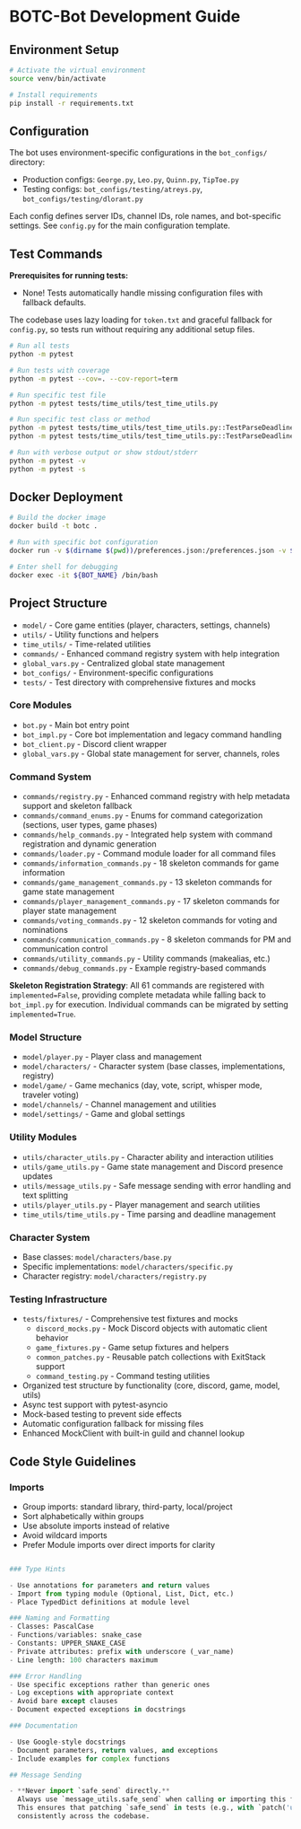# BOTC-Bot Development Guide

## Environment Setup
```bash
# Activate the virtual environment
source venv/bin/activate

# Install requirements
pip install -r requirements.txt
```

## Configuration

The bot uses environment-specific configurations in the `bot_configs/` directory:

- Production configs: `George.py`, `Leo.py`, `Quinn.py`, `TipToe.py`
- Testing configs: `bot_configs/testing/atreys.py`, `bot_configs/testing/dlorant.py`

Each config defines server IDs, channel IDs, role names, and bot-specific settings. See `config.py` for the main
configuration template.

## Test Commands

**Prerequisites for running tests:**

- None! Tests automatically handle missing configuration files with fallback defaults.

The codebase uses lazy loading for `token.txt` and graceful fallback for `config.py`, so tests run without requiring any
additional setup files.

```bash
# Run all tests
python -m pytest

# Run tests with coverage
python -m pytest --cov=. --cov-report=term

# Run specific test file
python -m pytest tests/time_utils/test_time_utils.py

# Run specific test class or method
python -m pytest tests/time_utils/test_time_utils.py::TestParseDeadline
python -m pytest tests/time_utils/test_time_utils.py::TestParseDeadline::test_unix_timestamp

# Run with verbose output or show stdout/stderr
python -m pytest -v
python -m pytest -s
```

## Docker Deployment

```bash
# Build the docker image
docker build -t botc .

# Run with specific bot configuration
docker run -v $(dirname $(pwd))/preferences.json:/preferences.json -v $(pwd):/app -v $(pwd)/bot_configs/${BOT_NAME}.py:/app/config.py -d --name ${BOT_NAME} botc

# Enter shell for debugging
docker exec -it ${BOT_NAME} /bin/bash
```

## Project Structure

- `model/` - Core game entities (player, characters, settings, channels)
- `utils/` - Utility functions and helpers
- `time_utils/` - Time-related utilities
- `commands/` - Enhanced command registry system with help integration
- `global_vars.py` - Centralized global state management
- `bot_configs/` - Environment-specific configurations
- `tests/` - Test directory with comprehensive fixtures and mocks

### Core Modules

- `bot.py` - Main bot entry point
- `bot_impl.py` - Core bot implementation and legacy command handling
- `bot_client.py` - Discord client wrapper
- `global_vars.py` - Global state management for server, channels, roles

### Command System

- `commands/registry.py` - Enhanced command registry with help metadata support and skeleton fallback
- `commands/command_enums.py` - Enums for command categorization (sections, user types, game phases)
- `commands/help_commands.py` - Integrated help system with command registration and dynamic generation
- `commands/loader.py` - Command module loader for all command files
- `commands/information_commands.py` - 18 skeleton commands for game information
- `commands/game_management_commands.py` - 13 skeleton commands for game state management
- `commands/player_management_commands.py` - 17 skeleton commands for player state management
- `commands/voting_commands.py` - 12 skeleton commands for voting and nominations
- `commands/communication_commands.py` - 8 skeleton commands for PM and communication control
- `commands/utility_commands.py` - Utility commands (makealias, etc.)
- `commands/debug_commands.py` - Example registry-based commands

**Skeleton Registration Strategy**: All 61 commands are registered with `implemented=False`, providing complete metadata
while falling back to `bot_impl.py` for execution. Individual commands can be migrated by setting `implemented=True`.

### Model Structure

- `model/player.py` - Player class and management
- `model/characters/` - Character system (base classes, implementations, registry)
- `model/game/` - Game mechanics (day, vote, script, whisper mode, traveler voting)
- `model/channels/` - Channel management and utilities
- `model/settings/` - Game and global settings

### Utility Modules

- `utils/character_utils.py` - Character ability and interaction utilities
- `utils/game_utils.py` - Game state management and Discord presence updates
- `utils/message_utils.py` - Safe message sending with error handling and text splitting
- `utils/player_utils.py` - Player management and search utilities
- `time_utils/time_utils.py` - Time parsing and deadline management

### Character System

- Base classes: `model/characters/base.py`
- Specific implementations: `model/characters/specific.py`
- Character registry: `model/characters/registry.py`

### Testing Infrastructure

- `tests/fixtures/` - Comprehensive test fixtures and mocks
  - `discord_mocks.py` - Mock Discord objects with automatic client behavior
  - `game_fixtures.py` - Game setup fixtures and helpers
  - `common_patches.py` - Reusable patch collections with ExitStack support
  - `command_testing.py` - Command testing utilities
- Organized test structure by functionality (core, discord, game, model, utils)
- Async test support with pytest-asyncio
- Mock-based testing to prevent side effects
- Automatic configuration fallback for missing files
- Enhanced MockClient with built-in guild and channel lookup

## Code Style Guidelines

### Imports
- Group imports: standard library, third-party, local/project
- Sort alphabetically within groups
- Use absolute imports instead of relative
- Avoid wildcard imports
- Prefer Module imports over direct imports for clarity

```python

### Type Hints

- Use annotations for parameters and return values
- Import from typing module (Optional, List, Dict, etc.)
- Place TypedDict definitions at module level

### Naming and Formatting
- Classes: PascalCase
- Functions/variables: snake_case
- Constants: UPPER_SNAKE_CASE
- Private attributes: prefix with underscore (_var_name)
- Line length: 100 characters maximum

### Error Handling
- Use specific exceptions rather than generic ones
- Log exceptions with appropriate context
- Avoid bare except clauses
- Document expected exceptions in docstrings

### Documentation

- Use Google-style docstrings
- Document parameters, return values, and exceptions
- Include examples for complex functions

## Message Sending

- **Never import `safe_send` directly.**  
  Always use `message_utils.safe_send` when calling or importing this function.  
  This ensures that patching `safe_send` in tests (e.g., with `patch('utils.message_utils.safe_send')`) works
  consistently across the codebase.
